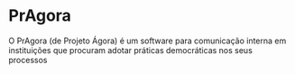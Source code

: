 # PrAgora
O PrAgora (de Projeto Ágora) é um software para comunicação interna em instituições que procuram adotar práticas democráticas nos seus processos
